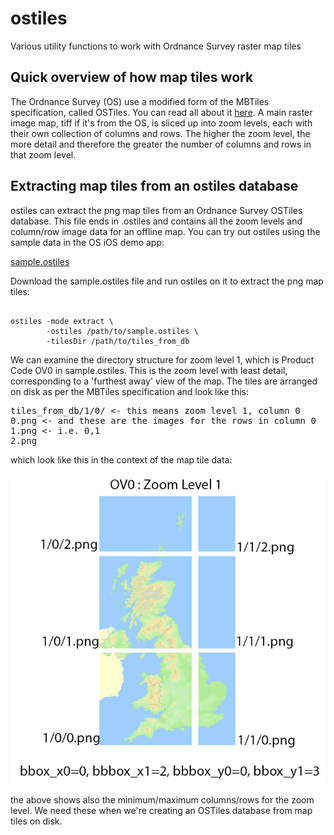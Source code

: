# ostiles
Various utility functions to work with Ordnance Survey raster map tiles

## Quick overview of how map tiles work
The Ordnance Survey (OS) use a modified form of the MBTiles specification, called OSTiles.
You can read all about it [here](https://github.com/OrdnanceSurvey/openspace-sdk-resources/blob/master/ostiles_spec.md).
 A main raster image map, tiff if it's from the OS, is sliced up into zoom levels, each with their own collection of
 columns and rows. The higher the zoom level, the more detail and therefore the greater the number of columns and rows
 in that zoom level.

## Extracting map tiles from an ostiles database
ostiles can extract the png map tiles from an Ordnance Survey OSTiles database. This file ends in .ostiles
and contains all the zoom levels and column/row image data for an offline map. You can try out ostiles using
the sample data in the OS iOS demo app:

[sample.ostiles](https://github.com/OrdnanceSurvey/ios-sdk-demo-tilesources/tree/master/Resources)

Download the sample.ostiles file and run ostiles on it to extract the png map tiles:

<pre><code>
ostiles -mode extract \
        -ostiles /path/to/sample.ostiles \
        -tilesDir /path/to/tiles_from_db
</code></pre>

We can examine the directory structure for zoom level 1, which is Product Code OV0 in sample.ostiles.
This is the zoom level with least detail, corresponding to a 'furthest away' view of the
map. The tiles are arranged on disk as per the MBTiles specification and look like this:

<pre>
tiles_from_db/1/0/ <- this means zoom level 1, column 0    
0.png <- and these are the images for the rows in column 0  
1.png <- i.e. 0,1  
2.png
</pre>

which look like this in the context of the map tile data:

![Product Code OV0](ostiles.jpeg "Product Code OV0")

the above shows also the minimum/maximum columns/rows for the zoom level. We need these when we're creating an OSTiles
database from map tiles on disk.
